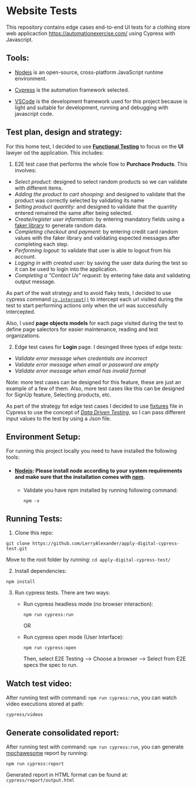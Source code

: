 # Website Tests

This repository contains edge cases end-to-end UI tests for a clothing store web applicaction https://automationexercise.com/
using Cypress with Javascript.

## Tools:

* [Nodejs](https://nodejs.org/en/) is an open-source, cross-platform JavaScript runtime environment.
* [Cypress](https://www.cypress.io/) is the automation framework selected. 

* [VSCode](https://code.visualstudio.com/) is the development framework used for this project because is light and suitable for development, running and debugging with javascript code.

## Test plan, design and strategy:
For this home test, I decided to use **[Functional Testing](https://www.thisdot.co/blog/functional-testing-with-cypress)** to focus on the **UI** lawyer od the application. This includes: 
1) E2E test case that performs the whole flow to **Purchace Products**. This involves: 
  * *Select product*: designed to select random products so we can validate with different items. 
  * *Adding the product to cart shooping*: and designed to validate that the product was correctly selected by validating its name
  * *Setting product quantity:* and designed to validate that the quantity entered remained the same after being selected.
  * *Create/register user information:* by entering mandatory fields using a [faker library](https://fakerjs.dev/) to generate random data.
  * *Completing checkout and payment:* by entering credit card random values with the faker library and validating expected messages after completing each step.
  * *Performing logout:* to validate that user is able to logout from his account.
  * *Logging in with created user:* by saving the user data during the test so it can be used to login into the application.
  * *Completing a "Contact Us" request:* by entering fake data and validating output message. 
  
  As part of the wait strategy and to avoid flaky tests, I decided to use cypress command [`cy.intercept()`](https://docs.cypress.io/api/commands/intercept) to intercept each url visited during the test to start performing actions only when the url was successfully intercepted.  
  
  Also, I used **page objects models** for each page visited during the test to define page salectors for easier maintenance, reading and test organizations. 
  
 2) Edge test cases for **Login** page. I desinged three types of edge tests:
  * *Validate error message when credentials are incorrect*
  * *Validate error message when email or password are empty*
  * *Validate error message when email has invalid format*
  
  Note: more test cases can be designed for this feature, these are just an example of a few of them. Also, more test cases like this can be designed for SignUp feature, Selecting products, etc. 
  
  As part of the strategy fot edge test cases I decided to use [fixtures](https://docs.cypress.io/api/commands/fixture) file in Cypress to use the concept of *[Data Driven Testing](https://www.browserstack.com/guide/data-driven-testing-using-cypress)*, so I can pass different input values to the test by using a Json file. 
  
 ## Environment Setup:
 
 For running this project locally you need to have installed the following tools:

* #### [Nodejs](https://nodejs.org/en/download/): Please install node according to your system requirements and make sure that the installation comes with [npm](https://docs.npmjs.com/downloading-and-installing-node-js-and-npm).
  * Validate you have npm installed by running following command: 

    ``
    npm -v
    ``

## Running Tests:

1) Clone this repo:

  ```
  git clone https://github.com/LerryAlexander/apply-digital-cypress-test.git
  ```
  Move to the root folder by running: `cd apply-digital-cypress-test/`
  
2) Install dependencies:

  ```
  npm install 
  ```
  
3) Run cypress tests. There are two ways:
    * Run cypress headless mode (no browser interaction):
    
      ```
      npm run cypress:run
      ``` 
      
      OR
    
    * Run cypress open mode (User Interface):
      
      ```
      npm run cypress:open
      ```
      Then, select E2E Testing --> Choose a browser --> Select from E2E specs the spec to run.

## Watch test video:
  After running test with command: `npm run cypress:run`, you can watch video executions stored at path: 
  
  ```
  cypress/videos
  ```
  
## Generate consolidated report:
  After running test with command: `npm run cypress:run`, you can generate [mochawesome](https://www.npmjs.com/package/mochawesome) report by running:
  
  ```
  npm run cypress:report
  ```
  Generated report in HTML format can be found at: `cypress/report/output.html`
  



